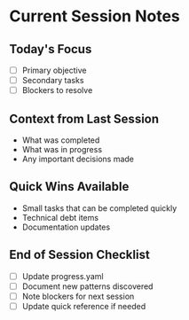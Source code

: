 # Current Session Notes

## Today's Focus
- [ ] Primary objective
- [ ] Secondary tasks
- [ ] Blockers to resolve

## Context from Last Session
- What was completed
- What was in progress
- Any important decisions made

## Quick Wins Available
- Small tasks that can be completed quickly
- Technical debt items
- Documentation updates

## End of Session Checklist
- [ ] Update progress.yaml
- [ ] Document new patterns discovered
- [ ] Note blockers for next session
- [ ] Update quick reference if needed
